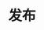 <!--
 * @Description: 
 * @Version: 2.0
 * @Autor: caohao
 * @Date: 2024-01-02 09:44:18
 * @LastEditors: caohao
 * @LastEditTime: 2024-01-02 11:09:19
-->
# 发布

